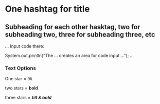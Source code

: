 # One hashtag for title
## Subheading for each other hasktag, two for subheading two, three for subheading three, etc
...
Input code there:

System.out.println("The ... creates an area for code input ...");
...
### Text Options

One star = *tilt*

two stars = **bold**

three stars = ***tilt & bold***
